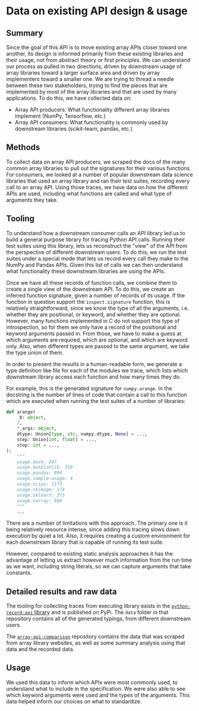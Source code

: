 # Data on existing API design & usage

## Summary

Since the goal of this API is to move existing array APIs closer toward one
another, its design is informed primarily from these existing libraries and
their usage, not from abstract theory or first principles. We can understand our
process as pulled in two directions, driven by downstream usage of array
libraries toward a larger surface area and driven by array implementers toward a
smaller one. We are trying to thread a needle between these two stakeholders,
trying to find the pieces that are implemented by most of the array libraries
and that are used by many applications. To do this, we have collected data on:

- Array API producers: What functionality different array libraries implement
  (NumPy, Tensorflow, etc.)
- Array API consumers: What functionality is commonly used by downstream
  libraries (scikit-learn, pandas, etc.)

## Methods

To collect data on array API producers, we scraped the docs of the many common
array libraries to pull out the signatures for their various functions. For
consumers, we looked at a number of popular downstream data science libraries
that used an array library and ran their test suites, recording every call to an
array API. Using those traces, we have data on how the different APIs are used,
including what functions are called and what type of arguments they take.

## Tooling

To understand how a downstream consumer calls an API library led us to build a
general purpose library for tracing Python API calls. Running their test suites
using this library, lets us reconstruct the "view" of the API from the
perspective of different downstream users. To do this, we run the test suites
under a special mode that lets us record every call they make to the NumPy and
Pandas APIs. Given this list of calls we can then understand what functionality
these downstream libraries are using the APIs.

Once we have all these records of function calls, we combine them to create a
single view of the downstream API. To do this, we create an inferred function
signature, given a number of records of its usage. If the function in question
support the `inspect.signature` function, this is relatively straightforward,
since we know the type of all the arguments, i.e. whether they are positional,
or keyword, and whether they are optional. However, many functions implemented
in C do not support this type of introspection, so for them we only have a
record of the positional and keyword arguments passed in. From those, we have to
make a guess at which arguments are required, which are optional, and which are
keyword only. Also, when different types are passed to the same argument, we
take the type union of them.

In order to present the results in a human-readable form, we generate a type
definition like file for each of the modules we trace, which lists which
downstream library access each function and how many times they do.

For example, this is the generated signature for `numpy.arange`. In the
docstring is the number of lines of code that contain a call to this function
which are executed when running the test suites of a number of libraries:

```python
def arange(
    _0: object,
    /,
    *_args: object,
    dtype: Union[type, str, numpy.dtype, None] = ...,
    step: Union[int, float] = ...,
    stop: int = ...,
):
    """
    usage.dask: 347
    usage.matplotlib: 359
    usage.pandas: 894
    usage.sample-usage: 4
    usage.scipy: 1173
    usage.skimage: 174
    usage.sklearn: 373
    usage.xarray: 666
    """
    ...
```

There are a number of limitations with this approach. The primary one is it
being relatively resource intense, since adding this tracing slows down
execution by quiet a lot. Also, it requires creating a custom environment for
each downstream library that is capable of running its test suite.

However, compared to existing static analysis approaches it has the advantage of
letting us extract however much information from the run time as we want,
including string literals, so we can capture arguments that take constants.

## Detailed results and raw data

The tooling for collecting traces from executing library exists in the
[`python-record-api` library](https://github.com/data-apis/python-record-api)
and is published on PyPi. The `data` folder in that repository contains all of
the generated typings, from different downstream users.

The [`array-api-comparison`](https://github.com/data-apis/array-api-comparison)
repository contains the data that was scraped from array library websites, as
well as some summary analysis using that data and the recorded data.

## Usage

We used this data to inform which APIs were most commonly used, to understand
what to include in the specification. We were also able to see which keyword
arguments were used and the types of the arguments. This data helped inform our
choices on what to standardize.
